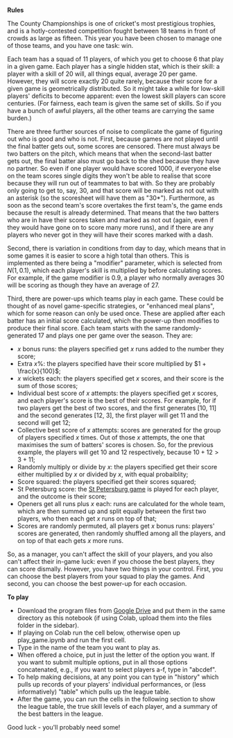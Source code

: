 **Rules**

The County Championships is one of cricket's most prestigious trophies, and is a hotly-contested competition fought between 18 teams in front of crowds as large as fifteen. This year you have been chosen to manage one of those teams, and you have one task: win. 

Each team has a squad of 11 players, of which you get to choose 6 that play in a given game. Each player has a single hidden stat, which is their skill: a player with a skill of 20 will, all things equal, average 20 per game. However, they will score exactly 20 quite rarely, because their score for a given game is geometrically distributed. So it might take a while for low-skill players' deficits to become apparent: even the lowest skill players can score centuries. (For fairness, each team is given the same set of skills. So if you have a bunch of awful players, all the other teams are carrying the same burden.)

There are three further sources of noise to complicate the game of figuring out who is good and who is not. First, because games are not played until the final batter gets out, some scores are censored. There must always be two batters on the pitch, which means that when the second-last batter gets out, the final batter also must go back to the shed because they have no partner. So even if one player would have scored 1000, if everyone else on the team scores single digits they won't be able to realise that score because they will run out of teammates to bat with. So they are probably only going to get to, say, 30, and that score will be marked as not out with an asterisk (so the scoresheet will have them as "30*"). Furthermore, as soon as the second team's score overtakes the first team's, the game ends because the result is already determined. That means that the two batters who are in have their scores taken and marked as not out (again, even if they would have gone on to score many more runs), and if there are any players who never got in they will have their scores marked with a dash. 

Second, there is variation in conditions from day to day, which means that in some games it is easier to score a high total than others. This is implemented as there being a "modifier" parameter, which is selected from $N(1, 0.1)$, which each player's skill is multiplied by before calculating scores. For example, if the game modifier is 0.9, a player who normally averages 30 will be scoring as though they have an average of 27. 

Third, there are power-ups which teams play in each game. These could be thought of as novel game-specific strategies, or "enhanced meal plans", which for some reason can only be used once. These are applied after each batter has an initial score calculated, which the power-up then modifies to produce their final score. Each team starts with the same randomly-generated 17 and plays one per game over the season. They are: 
* $x$ bonus runs: the players specified get $x$ runs added to the number they score;
* Extra $x$%: the players specified have their score multiplied by $1 + \frac{x}{100}$;
* $x$ wickets each: the players specified get $x$ scores, and their score is the sum of those scores;
* Individual best score of $x$ attempts: the players specified get $x$ scores, and each player's score is the best of their scores. For example, for if two players get the best of two scores, and the first generates [10, 11] and the second generates [12, 3], the first player will get 11 and the second will get 12;
* Collective best score of $x$ attempts: scores are generated for the group of players specified $x$ times. Out of those $x$ attempts, the one that maximises the sum of batters' scores is chosen. So, for the previous example, the players will get 10 and 12 respectively, because $10 + 12 > 3 + 11$;
* Randomly multiply or divide by $x$: the players specified get their score either multiplied by $x$ or divided by $x$, with equal probaiblity;
* Score squared: the players specified get their scores squared;
* St Petersburg score: the [St Petersburg game](https://plato.stanford.edu/entries/paradox-stpetersburg/) is played for each player, and the outcome is their score;
* Openers get all runs plus $x$ each: runs are calculated for the whole team, which are then summed up and split equally between the first two players, who then each get $x$ runs on top of that;
* Scores are randomly permuted, all players get $x$ bonus runs: players' scores are generated, then randomly shuffled among all the players, and on top of that each gets $x$ more runs.

So, as a manager, you can't affect the skill of your players, and you also can't affect their in-game luck: even if you choose the best players, they can score dismally. However, you have two things in your control. First, you can choose the best players from your squad to play the games. And second, you can choose the best power-up for each occasion. 

**To play**

* Download the program files from [Google Drive](https://drive.google.com/file/d/1iEPInZ4yNjG3dCwLUWfaDiPYC-_4dU7Z/view?usp=sharing) and put them in the same directory as this notebook (if using Colab, upload them into the files folder in the sidebar).
* If playing on Colab run the cell below, otherwise open up play_game.ipynb and run the first cell.
* Type in the name of the team you want to play as.
* When offered a choice, put in just the letter of the option you want. If you want to submit multiple options, put in all those options concatenated, e.g., if you want to select players a-f, type in "abcdef". 
* To help making decisions, at any point you can type in "history" which pulls up records of your players' individual performances, or (less informatively) "table" which pulls up the league table. 
* After the game, you can run the cells in the following section to show the league table, the true skill levels of each player, and a summary of the best batters in the league.

Good luck - you'll probably need some!
